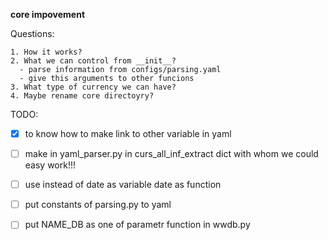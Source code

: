 **core impovement**


Questions:

    1. How it works?
    2. What we can control from __init__?
      - parse information from configs/parsing.yaml
      - give this arguments to other funcions
    3. What type of currency we can have?
    4. Maybe rename core directoyry?


TODO:
- [x] to know how to make link to other variable in yaml

- [ ] make in yaml_parser.py in curs_all_inf_extract dict with whom we could easy work!!!

- [ ] use instead of date as variable date as function
- [ ] put constants of parsing.py to yaml
- [ ] put NAME_DB as one of parametr function in wwdb.py
